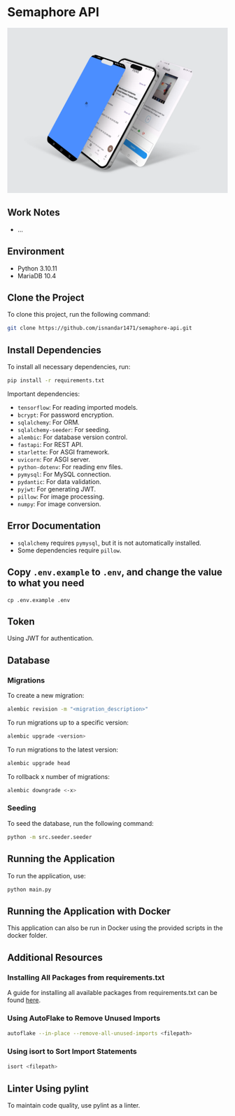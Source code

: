# Semaphore API

![](./docs/img/mockup.png)

## Work Notes
- ...

## Environment
- Python 3.10.11
- MariaDB 10.4

## Clone the Project
To clone this project, run the following command:
```sh
git clone https://github.com/isnandar1471/semaphore-api.git
```

## Install Dependencies
To install all necessary dependencies, run:
```sh
pip install -r requirements.txt
```

Important dependencies:
- `tensorflow`: For reading imported models.
- `bcrypt`: For password encryption.
- `sqlalchemy`: For ORM.
- `sqlalchemy-seeder`: For seeding.
- `alembic`: For database version control.
- `fastapi`: For REST API.
- `starlette`: For ASGI framework.
- `uvicorn`: For ASGI server.
- `python-dotenv`: For reading env files.
- `pymysql`: For MySQL connection.
- `pydantic`: For data validation.
- `pyjwt`: For generating JWT.
- `pillow`: For image processing.
- `numpy`: For image conversion.

## Error Documentation
- `sqlalchemy` requires `pymysql`, but it is not automatically installed.
- Some dependencies require `pillow`.

## Copy `.env.example` to `.env`, and change the value to what you need
```shell
cp .env.example .env
```

## Token
Using JWT for authentication.

## Database

### Migrations
To create a new migration:
```sh
alembic revision -m "<migration_description>"
```

To run migrations up to a specific version:
```sh
alembic upgrade <version>
```

To run migrations to the latest version:
```sh
alembic upgrade head
```

To rollback x number of migrations:
```sh
alembic downgrade <-x>
```

### Seeding
To seed the database, run the following command:
```sh
python -m src.seeder.seeder
```

## Running the Application
To run the application, use:
```sh
python main.py
```

## Running the Application with Docker
This application can also be run in Docker using the provided scripts in the docker folder.

## Additional Resources

### Installing All Packages from requirements.txt
A guide for installing all available packages from requirements.txt can be found [here](https://stackoverflow.com/questions/35802939/install-only-available-packages-using-conda-install-yes-file-requirements-t).

### Using AutoFlake to Remove Unused Imports
```sh
autoflake --in-place --remove-all-unused-imports <filepath>
```

### Using isort to Sort Import Statements
```sh
isort <filepath>
```

## Linter Using pylint
To maintain code quality, use pylint as a linter.
